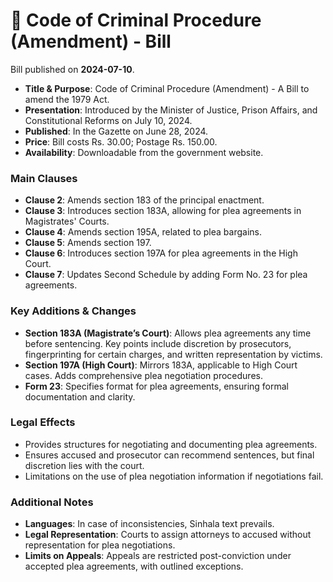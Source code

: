 # 📄  Code of Criminal Procedure (Amendment) - Bill

Bill published on **2024-07-10**.

- **Title & Purpose**: Code of Criminal Procedure (Amendment) - A Bill to amend the 1979 Act.
- **Presentation**: Introduced by the Minister of Justice, Prison Affairs, and Constitutional Reforms on July 10, 2024.
- **Published**: In the Gazette on June 28, 2024.
- **Price**: Bill costs Rs. 30.00; Postage Rs. 150.00.
- **Availability**: Downloadable from the government website.

### Main Clauses
- **Clause 2**: Amends section 183 of the principal enactment.
- **Clause 3**: Introduces section 183A, allowing for plea agreements in Magistrates' Courts.
- **Clause 4**: Amends section 195A, related to plea bargains.
- **Clause 5**: Amends section 197.
- **Clause 6**: Introduces section 197A for plea agreements in the High Court.
- **Clause 7**: Updates Second Schedule by adding Form No. 23 for plea agreements.

### Key Additions & Changes
- **Section 183A (Magistrate’s Court)**: Allows plea agreements any time before sentencing. Key points include discretion by prosecutors, fingerprinting for certain charges, and written representation by victims.
- **Section 197A (High Court)**: Mirrors 183A, applicable to High Court cases. Adds comprehensive plea negotiation procedures.
- **Form 23**: Specifies format for plea agreements, ensuring formal documentation and clarity.
  
### Legal Effects
- Provides structures for negotiating and documenting plea agreements.
- Ensures accused and prosecutor can recommend sentences, but final discretion lies with the court.
- Limitations on the use of plea negotiation information if negotiations fail.
  
### Additional Notes
- **Languages**: In case of inconsistencies, Sinhala text prevails.
- **Legal Representation**: Courts to assign attorneys to accused without representation for plea negotiations.
- **Limits on Appeals**: Appeals are restricted post-conviction under accepted plea agreements, with outlined exceptions.
